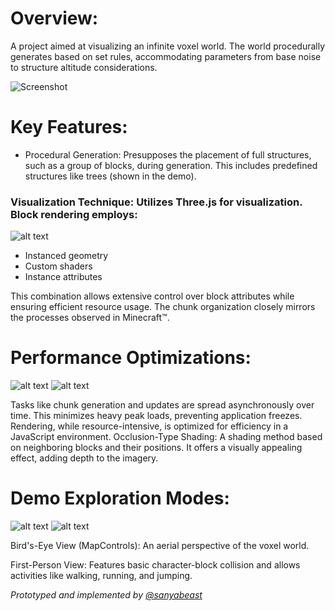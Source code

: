 # Overview:

A project aimed at visualizing an infinite voxel world. The world procedurally generates based on set rules, accommodating parameters from base noise to structure altitude considerations.

![Screenshot](assets/docs/image/brickscape_006.png "Screenshot")

# Key Features:

- Procedural Generation: Presupposes the placement of full structures, such as a group of blocks, during generation. This includes predefined structures like trees (shown in the demo).

### Visualization Technique: Utilizes Three.js for visualization. Block rendering employs:

![alt text](assets/docs/image/brickscape_003.png "Chunk rendering including empty blocks")

- Instanced geometry
- Custom shaders
- Instance attributes
  
This combination allows extensive control over block attributes while ensuring efficient resource usage.
The chunk organization closely mirrors the processes observed in Minecraft™.

# Performance Optimizations:

![alt text](assets/docs/image/brickscape_004.gif "Chunks Loading")
![alt text](assets/docs/image/brickscape_005.gif "Chunks Loading")

Tasks like chunk generation and updates are spread asynchronously over time. This minimizes heavy peak loads, preventing application freezes.
Rendering, while resource-intensive, is optimized for efficiency in a JavaScript environment.
Occlusion-Type Shading: A shading method based on neighboring blocks and their positions. It offers a visually appealing effect, adding depth to the imagery.

# Demo Exploration Modes:

![alt text](assets/docs/image/brickscape_001.png "Bird's-Eye View")
![alt text](assets/docs/image/brickscape_002.png "First-Person View")

Bird's-Eye View (MapControls): An aerial perspective of the voxel world.



First-Person View: Features basic character-block collision and allows activities like walking, running, and jumping.


*Prototyped and implemented by [@sanyabeast](mailto:a.gvrnsk@gmail.com?subject=chronicle)*